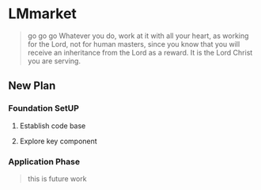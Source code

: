 # LMmarket
> go go go 
> Whatever you do, work at it with all your heart, as working for the Lord, not for human masters, since you know that you will receive an inheritance from the Lord as a reward. It is the Lord Christ you are serving.
## New Plan

### Foundation SetUP

1. Establish code base

2. Explore key component


### Application Phase
> this is future work